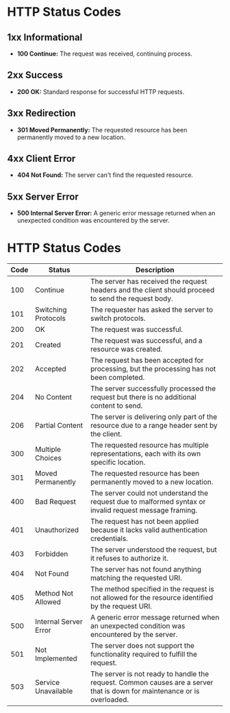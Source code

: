 # HTTP Status Codes

## 1xx Informational

- **100 Continue:** The request was received, continuing process.

## 2xx Success

- **200 OK:** Standard response for successful HTTP requests.

## 3xx Redirection

- **301 Moved Permanently:** The requested resource has been permanently moved to a new location.

## 4xx Client Error

- **404 Not Found:** The server can't find the requested resource.

## 5xx Server Error

- **500 Internal Server Error:** A generic error message returned when an unexpected condition was encountered by the server.


# HTTP Status Codes

| Code | Status | Description |
|------|--------|-------------|
| 100  | Continue | The server has received the request headers and the client should proceed to send the request body. |
| 101  | Switching Protocols | The requester has asked the server to switch protocols. |
| 200  | OK | The request was successful. |
| 201  | Created | The request was successful, and a resource was created. |
| 202  | Accepted | The request has been accepted for processing, but the processing has not been completed. |
| 204  | No Content | The server successfully processed the request but there is no additional content to send. |
| 206  | Partial Content | The server is delivering only part of the resource due to a range header sent by the client. |
| 300  | Multiple Choices | The requested resource has multiple representations, each with its own specific location. |
| 301  | Moved Permanently | The requested resource has been permanently moved to a new location. |
| 400  | Bad Request | The server could not understand the request due to malformed syntax or invalid request message framing. |
| 401  | Unauthorized | The request has not been applied because it lacks valid authentication credentials. |
| 403  | Forbidden | The server understood the request, but it refuses to authorize it. |
| 404  | Not Found | The server has not found anything matching the requested URI. |
| 405  | Method Not Allowed | The method specified in the request is not allowed for the resource identified by the request URI. |
| 500  | Internal Server Error | A generic error message returned when an unexpected condition was encountered by the server. |
| 501  | Not Implemented | The server does not support the functionality required to fulfill the request. |
| 503  | Service Unavailable | The server is not ready to handle the request. Common causes are a server that is down for maintenance or is overloaded. |

